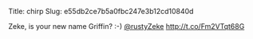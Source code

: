 Title: chirp
Slug: e55db2ce7b5a0fbc247e3b12cd10840d

Zeke, is your new name Griffin? :-) <a href="http://twitter.com/rustyZeke">@rustyZeke</a> <a href="http://t.co/Fm2VTqt68G">http://t.co/Fm2VTqt68G</a>
